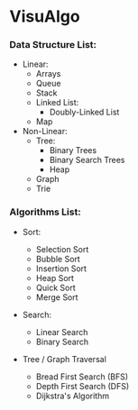 # VisuAlgo

### Data Structure List:

- Linear:
  - Arrays
  - Queue
  - Stack
  - Linked List:
    - Doubly-Linked List
  - Map
- Non-Linear:
  - Tree:
    - Binary Trees
    - Binary Search Trees
    - Heap
  - Graph
  - Trie

### Algorithms List:

- Sort:

  - Selection Sort
  - Bubble Sort
  - Insertion Sort
  - Heap Sort
  - Quick Sort
  - Merge Sort

- Search:

  - Linear Search
  - Binary Search

- Tree / Graph Traversal
  - Bread First Search (BFS)
  - Depth First Search (DFS)
  - Dijkstra's Algorithm
